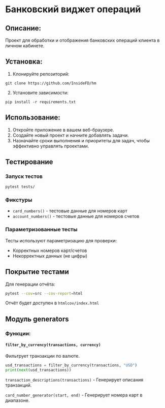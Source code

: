 # Банковский виджет операций

## Описание:

Проект для обработки и отображения банковских операций клиента в личном кабинете.

## Установка:

1. Клонируйте репозиторий:
```
git clone https://github.com/InsideFD/hm
```
2. Установите зависимости:
```
pip install -r requirements.txt
```

## Использование:

1. Откройте приложение в вашем веб-браузере.
2. Создайте новый проект и начните добавлять задачи.
3. Назначайте сроки выполнения и приоритеты для задач, чтобы эффективно управлять проектами.


## Тестирование

### Запуск тестов
```bash
pytest tests/
```

### Фикстуры
- `card_numbers()` - тестовые данные для номеров карт
- `account_numbers()` - тестовые данные для номеров счетов

### Параметризованные тесты
Тесты используют параметризацию для проверки:
- Корректных номеров карт/счетов
- Некорректных данных (не цифры)

## Покрытие тестами

Для генерации отчёта:
```bash
pytest --cov=src --cov-report=html
```

Отчёт будет доступен в `htmlcov/index.html`

## Модуль generators

### Функции:

#### `filter_by_currency(transactions, currency)`
Фильтрует транзакции по валюте.

```python
usd_transactions = filter_by_currency(transactions, "USD")
print(next(usd_transactions))
```

`transaction_descriptions(transactions)` - Генерирует описания транзакций.

`card_number_generator(start, end)` - Генерирует номера карт в диапазоне.
